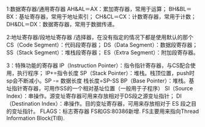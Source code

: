 1:数据寄存器/通用寄存器
     AH&AL＝AX：累加寄存器，常用于运算； 
     BH&BL＝BX：基址寄存器，常用于地址索引； 
     CH&CL＝CX：计数寄存器，常用于计数； 
     DH&DL＝DX：数据寄存器，常用于数据传递。 

2:地址寄存器/段地址寄存器 /选择器，在没有指定的情况下都是使用默认的那个
     CS（Code Segment）：代码段寄存器； 
     DS（Data Segment）：数据段寄存器； 
     SS（Stack Segment）：堆栈段寄存器； 
     ES（Extra Segment）：附加段寄存器。 

3：特殊功能的寄存器 
     IP（Instruction Pointer）：指令指针寄存器，与CS配合使用，执行程序； IP+=指令长度
     SP（Stack Pointer）：堆栈。栈顶位置，push时sp会不断减小。SP -= 数据长度 栈长度=SP-SS
     BP（Base Pointer）：堆栈。基址指针寄存器，可用作SS的一个相对基址位置（一般用于子程序）
     SI（Source Index）：串操作。源变址寄存器可用来存放相对于DS段之源变址指针； 
     DI（Destination Index）：串操作。目的变址寄存器，可用来存放相对于 ES 段之目的变址指针。
     FLAGS：标志寄存器
     FS和GS:80386新增. FS主要用来指向Thread Information Block(TIB).